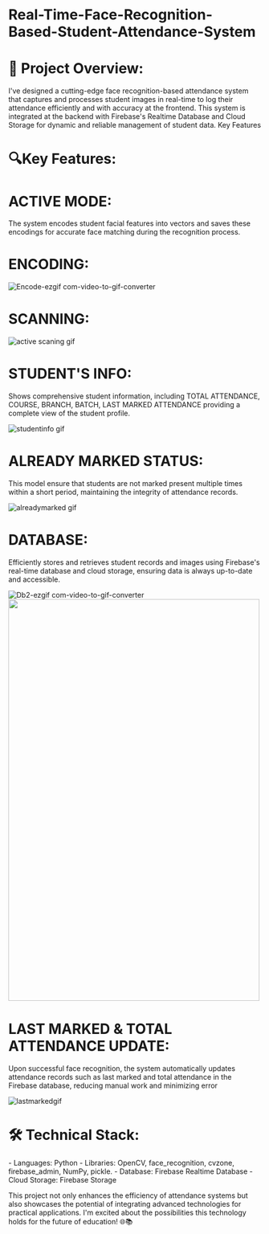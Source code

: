 <h1>Real-Time-Face-Recognition-Based-Student-Attendance-System</h1>

<h1>🚀 Project Overview:</h1>

I've designed a cutting-edge face recognition-based attendance system that captures and processes student images in real-time to log their attendance efficiently and with accuracy at the frontend. This system is integrated at the backend with Firebase's Realtime Database and Cloud Storage for dynamic and reliable management of student data.
Key Features


<h1>🔍Key Features:</h1>

 <h1>ACTIVE MODE:</h1>The system encodes student facial features into vectors and saves these encodings for accurate face matching during the recognition process.

<h1>ENCODING:</h1>


![Encode-ezgif com-video-to-gif-converter](https://github.com/user-attachments/assets/f22f976f-4a3e-4ec0-b0bb-6e7c4dd1cb30)


<h1>SCANNING:</h1>

![active scaning gif](https://github.com/user-attachments/assets/09bbc478-9320-4c7d-8759-9050f2621aaf)





 <h1>STUDENT'S INFO:</h1>Shows comprehensive student information, including TOTAL ATTENDANCE, COURSE, BRANCH, BATCH, LAST MARKED ATTENDANCE providing a complete view of the student profile.



![studentinfo gif](https://github.com/user-attachments/assets/c89be00d-f3eb-43bb-a0b1-ad4c8f4c63e2)




 <h1>ALREADY MARKED STATUS:</h1>This model ensure that students are not marked present multiple times within a short period, maintaining the integrity of attendance records.



![alreadymarked gif](https://github.com/user-attachments/assets/70f6bab7-d33f-49e6-9481-6f5cca942760)




 <h1>DATABASE:</h1>Efficiently stores and retrieves student records and images using Firebase's real-time database and cloud storage, ensuring data is always up-to-date and accessible.


![Db2-ezgif com-video-to-gif-converter](https://github.com/user-attachments/assets/900b002e-d1e1-4214-a697-fcada62399b4)
<img src="https://private-user-images.githubusercontent.com/168558063/352568027-34c65bd8-0708-4e8b-ab60-096807c222f9.gif?jwt=eyJhbGciOiJIUzI1NiIsInR5cCI6IkpXVCJ9.eyJpc3MiOiJnaXRodWIuY29tIiwiYXVkIjoicmF3LmdpdGh1YnVzZXJjb250ZW50LmNvbSIsImtleSI6ImtleTUiLCJleHAiOjE3MjIwMDkyNzUsIm5iZiI6MTcyMjAwODk3NSwicGF0aCI6Ii8xNjg1NTgwNjMvMzUyNTY4MDI3LTM0YzY1YmQ4LTA3MDgtNGU4Yi1hYjYwLTA5NjgwN2MyMjJmOS5naWY_WC1BbXotQWxnb3JpdGhtPUFXUzQtSE1BQy1TSEEyNTYmWC1BbXotQ3JlZGVudGlhbD1BS0lBVkNPRFlMU0E1M1BRSzRaQSUyRjIwMjQwNzI2JTJGdXMtZWFzdC0xJTJGczMlMkZhd3M0X3JlcXVlc3QmWC1BbXotRGF0ZT0yMDI0MDcyNlQxNTQ5MzVaJlgtQW16LUV4cGlyZXM9MzAwJlgtQW16LVNpZ25hdHVyZT0wNDZhNmMyOWY5N2JkNjAwZjY1ODI0ZWI3ZDU3OGE1MjNlZjBhNjNjNmIxYTcxZWRjZjIwNjEyYjJmYWE1ZDhmJlgtQW16LVNpZ25lZEhlYWRlcnM9aG9zdCZhY3Rvcl9pZD0wJmtleV9pZD0wJnJlcG9faWQ9MCJ9.tTq89gODCr8XFQkxtP8m_-YtumRLp5BPk05xpjdBQp8" width="500" height="800" />



 <h1>LAST MARKED & TOTAL ATTENDANCE UPDATE:</h1>Upon successful face recognition, the system automatically updates attendance records such as last marked and total attendance in the Firebase database, reducing manual work and minimizing error



![lastmarkedgif](https://github.com/user-attachments/assets/6c0440c3-7558-44ad-9076-2d8d09cf31a5)




<h1>🛠️ Technical Stack:</h1>
- Languages: Python
- Libraries: OpenCV, face_recognition, cvzone, firebase_admin, NumPy, pickle. 
- Database: Firebase Realtime Database
- Cloud Storage: Firebase Storage

This project not only enhances the efficiency of attendance systems but also showcases the potential of integrating advanced technologies for practical applications. I'm excited about the possibilities this technology holds for the future of education! 🌐📚

